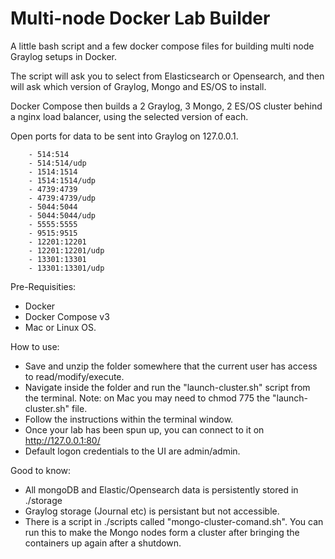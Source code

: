 # Multi-node Docker Lab Builder

A little bash script and a few docker compose files for building multi node Graylog setups in Docker.

The script will ask you to select from Elasticsearch or Opensearch, and then will ask which version of Graylog, Mongo and ES/OS to install. 

Docker Compose then builds a 2 Graylog, 3 Mongo, 2 ES/OS cluster behind a nginx load balancer, using the selected version of each.

Open ports for data to be sent into Graylog on 127.0.0.1.

        - 514:514
        - 514:514/udp
        - 1514:1514
        - 1514:1514/udp
        - 4739:4739
        - 4739:4739/udp
        - 5044:5044
        - 5044:5044/udp
        - 5555:5555
        - 9515:9515
        - 12201:12201
        - 12201:12201/udp
        - 13301:13301
        - 13301:13301/udp

Pre-Requisities: 

- Docker 
- Docker Compose v3
- Mac or Linux OS.

How to use: 

- Save and unzip the folder somewhere that the current user has access to read/modify/execute.
- Navigate inside the folder and run the "launch-cluster.sh" script from the terminal. Note: on Mac you may need to chmod 775 the "launch-cluster.sh" file.
- Follow the instructions within the terminal window.
- Once your lab has been spun up, you can connect to it on http://127.0.0.1:80/
- Default logon credentials to the UI are admin/admin.

Good to know:

- All mongoDB and Elastic/Opensearch data is persistently stored in ./storage
- Graylog storage (Journal etc) is persistant but not accessible.
- There is a script in ./scripts called "mongo-cluster-comand.sh". You can run this to make the Mongo nodes form a cluster after bringing the containers up again after a shutdown.
